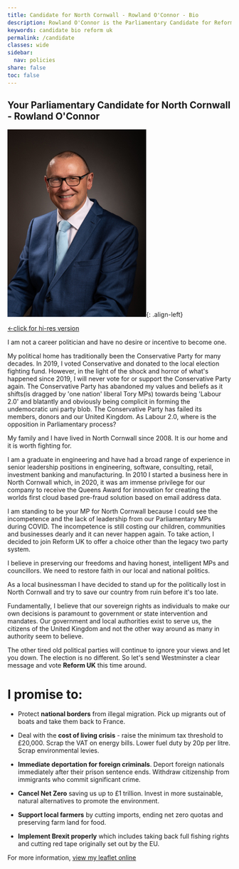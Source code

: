 ```yaml
---
title: Candidate for North Cornwall - Rowland O'Connor - Bio
description: Rowland O'Connor is the Parliamentary Candidate for Reform UK in the upcoming 2024 General Election. 
keywords: candidate bio reform uk
permalink: /candidate
classes: wide
sidebar:
  nav: policies
share: false
toc: false
---
```



## Your Parliamentary Candidate for North Cornwall - Rowland O'Connor

![Rowland O'Connor][Rowland O'Connor]{: .align-left}

[&lt;-click for hi-res version][3]

I am not a career politician and have no desire or incentive to become one.

My political home has traditionally been the Conservative Party for many decades.
In 2019, I voted Conservative and donated to the local election fighting fund.
However, in the light of the shock and horror of what's happened since 2019, I 
will never vote for or support the Conservative Party again. The Conservative Party
has abandoned my values and beliefs as it shifts(is dragged by 'one nation' liberal Tory MPs)
towards being 'Labour 2.0' and blatantly and obviously being complicit
in forming the undemocratic uni party blob. The Conservative Party has failed
its members, donors and our United Kingdom. As Labour 2.0, where is the opposition
in Parliamentary process?

My family and I have lived in North Cornwall since 2008. It is our home and it
is worth fighting for.

I am a graduate in engineering and have had a broad range of experience in 
senior leadership positions in engineering, software, consulting, retail,
investment banking and manufacturing. In 2010 I started a business here in
North Cornwall which, in 2020, it was am immense privilege for our company to
receive the Queens Award for innovation for creating the worlds first cloud
based pre-fraud solution based on email address data.

I am standing to be your MP for North Cornwall because I could see the 
incompetence and the lack of leadership from our Parliamentary MPs during COVID. 
The incompetence is still costing our children, communities and businesses
dearly and it can never happen again.
To take action, I decided to join Reform UK to offer a choice other than the
legacy two party system.

I believe in preserving our freedoms and having honest, intelligent MPs and
councillors. We need to restore faith in our local and national politics.

As a local businessman I have decided to stand up for the politically lost in 
North Cornwall and try to save our country from ruin before it's too late.

Fundamentally, I believe that our sovereign rights as individuals to make our own
decisions is paramount to government or state intervention and mandates. Our
government and local authorities exist to serve us, the citizens of the United
Kingdom and not the other way around as many in authority seem to believe.

The other tired old political parties will continue to ignore your views and 
let you down. The election is no different. So let's send Westminster a clear
message and vote **Reform UK** this time around.

# I promise to:

* Protect **national borders** from illegal migration. Pick up migrants out of
boats and take them back to France.

* Deal with the **cost of living crisis** - raise the minimum tax threshold to
£20,000. Scrap the VAT on energy bills. Lower fuel duty by 20p per litre. Scrap
environmental levies.

* **Immediate deportation for foreign criminals**. Deport foreign nationals
immediately after their prison sentence ends. Withdraw citizenship from
immigrants who commit significant crime.

* **Cancel Net Zero** saving us up to £1 trillion. Invest in more sustainable,
natural alternatives to promote the environment.

* **Support local farmers** by cutting imports, ending net zero quotas and 
preserving farm land for food.

* **Implement Brexit properly** which includes taking back full fishing rights
and cutting red tape originally set out by the EU.

For more information, [view my leaflet online][1]

[Rowland O'Connor]: /assets/images/ro-bio-photo-4-312x420.jpg "Rowland"
[1]: https://bit.ly/nc-leaf-fb1
[2]: /assets/images/ro-bio-photo-4-1280x950.jpg
[3]: /assets/images/ro-bio-photo-4-2968x4000.jpg
